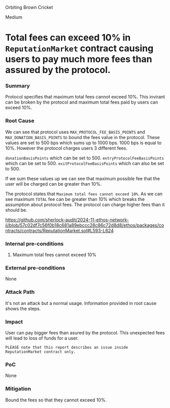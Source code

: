 Orbiting Brown Cricket

Medium

# Total fees can exceed 10% in `ReputationMarket` contract causing users to pay much more fees than assured by the protocol.

### Summary

Protocol specifies that maximum total fees cannot exceed 10%. This invirant can be broken by the protocol and maximum total fees paid by users can exceed 10%.

### Root Cause

We can see that protocol uses `MAX_PROTOCOL_FEE_BASIS_POINTS` and `MAX_DONATION_BASIS_POINTS` to bound the fees value in the protocol. These values are set to 500 bps which sums up to 1000 bps. 1000 bps is equal to 10%. However the protocol charges users 3 different fees.

`donationBasisPoints` which can be set to 500.
`entryProtocolFeeBasisPoints` which can be set to 500.
`exitProtocolFeeBasisPoints` which can also be set to 500.

If we sum these values up we can see that maximum possible fee that the user will be charged can be greater than 10%.

The protocol states that `Maximum total fees cannot exceed 10%`. As we can see maximum `TOTAL` fee can be greater than 10% which breaks the assumption about protocol fees. The protocol can charge higher fees than it should be.

https://github.com/sherlock-audit/2024-11-ethos-network-ii/blob/57c02df7c56f0b18c681a89ebccc28c86c72d8d8/ethos/packages/contracts/contracts/ReputationMarket.sol#L593-L624

### Internal pre-conditions

1. Maximum total fees cannot exceed 10%

### External pre-conditions

None

### Attack Path

It's not an attack but a normal usage. Information provided in root cause shows the steps.

### Impact

User can pay bigger fees than asured by the protocol. This unexpected fees will lead to loss of funds for a user.

`PLEASE note that this report describes an issue inside ReputationMarket contract only.`

### PoC

None

### Mitigation

Bound the fees so that they cannot exceed 10%.